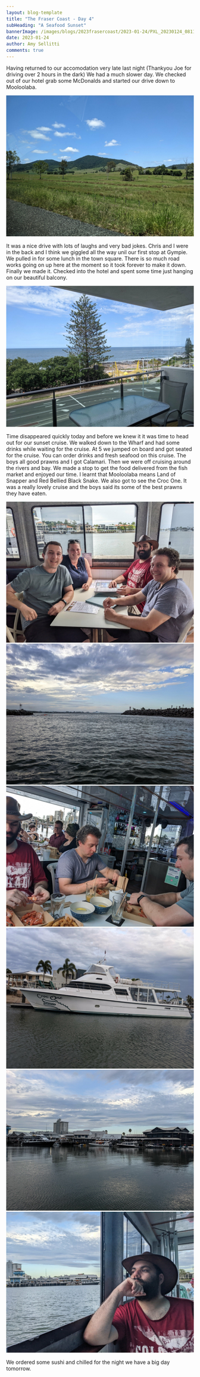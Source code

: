 ```yaml
---
layout: blog-template
title: "The Fraser Coast - Day 4"
subHeading: "A Seafood Sunset"
bannerImage: /images/blogs/2023frasercoast/2023-01-24/PXL_20230124_081159846.jpg_compressed.JPEG
date: 2023-01-24
author: Amy Sellitti
comments: true
---
```


Having returned to our accomodation very late last night (Thankyou Joe for driving over 2 hours in the dark) We had a much slower day. We checked out of our hotel grab some McDonalds and started our drive down to Mooloolaba.

<div class="center-image"><img src="/images/blogs/2023frasercoast/2023-01-24/PXL_20230124_012753710.jpg_compressed.JPEG" /></div>

It was a nice drive with lots of laughs and very bad jokes. Chris and I were in the back and I think we giggled all the way unil our first stop at Gympie. We pulled in for some lunch in the town square. There is so much road works going on up here at the moment so it took forever to make it down. Finally we made it. Checked into the hotel and spent some time just hanging on our beautiful balcony. 

<div class="center-image"><img src="/images/blogs/2023frasercoast/2023-01-24/PXL_20230124_043105086.jpg_compressed.JPEG" /></div>

Time disappeared quickly today and before we knew it it was time to head out for our sunset cruise. We walked down to the Wharf and had some drinks while waiting for the cruise. At 5 we jumped on board and got seated for the cruise. You can order drinks and fresh seafood on this cruise. The boys all good prawns and I got Calamari. Then we were off cruising around the rivers and bay. We made a stop to get the food delivered from the fish market and enjoyed our time. I learnt that Mooloolaba means Land of Snapper and Red Bellied Black Snake. We also got to see the Croc One.  It was a really lovely cruise and the boys said its some of the best prawns they have eaten. 

<div class="center-image"><img src="/images/blogs/2023frasercoast/2023-01-24/PXL_20230124_064435638.jpg_compressed.JPEG" /></div>
<div class="grid-2c">
  <img src="/images/blogs/2023frasercoast/2023-01-24/PXL_20230124_073500777-edited.jpg_compressed.JPEG"/>
  <img src="/images/blogs/2023frasercoast/2023-01-24/PXL_20230124_075905022.jpg_compressed.JPEG"/>
</div>
<div class="grid-2c">
  <img src="/images/blogs/2023frasercoast/2023-01-24/PXL_20230124_081159846.jpg_compressed.JPEG"/>
  <img src="/images/blogs/2023frasercoast/2023-01-24/PXL_20230124_081944392.jpg_compressed.JPEG"/>
</div>
<div class="center-image"><img src="/images/blogs/2023frasercoast/2023-01-24/PXL_20230124_082040924.MP.jpg_compressed.JPEG" /></div>

We ordered some sushi and chilled for the night we have a big day tomorrow.
